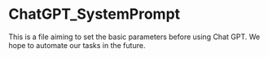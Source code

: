 # ChatGPT_SystemPrompt
This is a file aiming to set the basic parameters before using Chat GPT. We hope to automate our tasks in the future.
